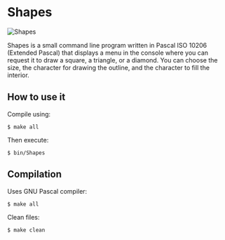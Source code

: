 # Shapes
![Shapes](https://emiliodevesa.files.wordpress.com/2023/08/shapes.png)

Shapes is a small command line program written in Pascal ISO 10206 (Extended Pascal) that displays a menu in the console where you can request it to draw a square, a triangle, or a diamond.
You can choose the size, the character for drawing the outline, and the character to fill the interior.

## How to use it
Compile using:

	$ make all

Then execute:

	$ bin/Shapes


## Compilation
Uses GNU Pascal compiler:

	$ make all

Clean files:

	$ make clean

